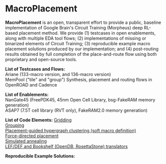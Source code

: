 # MacroPlacement
**MacroPlacement** is an open, transparent effort to provide a public, baseline implementation of Google Brain's Circuit Training (Morpheus) deep RL-based placement method.  We provide (1) testcases in open enablements, along with multiple EDA tool flows; (2) implementations of missing or binarized elements of Circuit Training; (3) reproducible example macro placement solutions produced by our implementation; and (4) post-routing results obtained by full completion of the place-and-route flow using both proprietary and open-source tools.

**List of Testcases and Flows:**  
Ariane (133-macro version, and 136-macro version)  
MemPool ("tile" and "group")
Synthesis, placement and routing flows in OpenROAD and Cadence

**List of Enablements:**  
NanGate45 (FreePDK45, 45nm Open Cell Library, bsg-FakeRAM memory generation)  
ASAP7 (7.5T cell library (RVT only), FakeRAM2.0 memory generation)  
  
**List of Code Elements:** 
[Gridding](https://github.com/TILOS-AI-Institute/MacroPlacement/tree/main/CodeElements/Gridding) <br />
[Grouping](https://github.com/TILOS-AI-Institute/MacroPlacement/tree/main/CodeElements/Grouping) <br />
[Placement-guided hypergraph clustering (soft macro definition)](https://github.com/TILOS-AI-Institute/MacroPlacement/tree/main/CodeElements/Clustering) <br />
[Force-directed placement](https://github.com/TILOS-AI-Institute/MacroPlacement/tree/main/CodeElements/FDPlacement) <br />
[Simulated annealing](https://github.com/TILOS-AI-Institute/MacroPlacement/tree/main/CodeElements/SimulatedAnnealing)  <br />
[LEF/DEF and Bookshelf (OpenDB, RosettaStone) translators](https://github.com/TILOS-AI-Institute/MacroPlacement/tree/main/CodeElements/FormatTranslators) <br />

**Reproducible Example Solutions:**  
